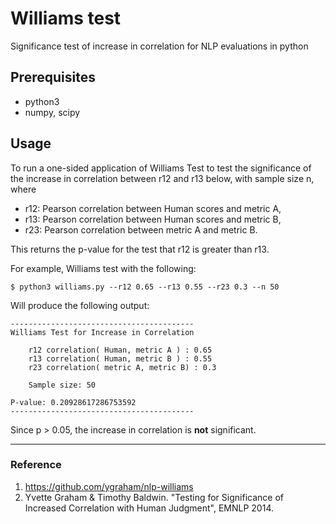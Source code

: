# Williams test

Significance test of increase in correlation for NLP evaluations in python

## Prerequisites
* python3
* numpy, scipy


## Usage

To run a one-sided application of Williams Test to test the significance of the increase in correlation between r12 and r13 below, with sample size n, where

- r12: Pearson correlation between Human scores and metric A, 
- r13: Pearson correlation between Human scores and metric B,
- r23: Pearson correlation between metric A and metric B. 

This returns the p-value for the test that r12 is greater than r13.

For example, Williams test with the following:

```
$ python3 williams.py --r12 0.65 --r13 0.55 --r23 0.3 --n 50
```

Will produce the following output:

```
-----------------------------------------
Williams Test for Increase in Correlation

    r12 correlation( Human, metric A ) : 0.65
    r13 correlation( Human, metric B ) : 0.55
    r23 correlation( metric A, metric B) : 0.3

    Sample size: 50

P-value: 0.20928617286753592
-----------------------------------------
```

Since p > 0.05, the increase in correlation is **not** significant. 


---
### Reference

1. https://github.com/ygraham/nlp-williams
2. Yvette Graham & Timothy Baldwin. "Testing for Significance of Increased Correlation with Human Judgment", EMNLP 2014.
